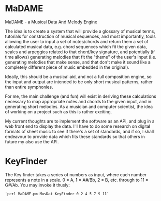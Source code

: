MaDAME
======

MaDAME - a Musical Data And Melody Engine

The idea is to create a system that will provide a glossary of musical terms, tutorials for construction of musical sequences, and most importantly, tools allowing the user to input a set of notes/chords and return them a set of calculated musical data, e.g. chord sequences which fit the given data, scales and arpeggios related to that chord/key signature, and potentially (if time allows) generating melodies that fit the "theme" of the user's input (i.e. generating melodies that make sense, and that don't make it sound like a completely different piece of music embedded in the original).

Ideally, this should be a musical aid, and not a full composition engine, so the input and output are intended to be only short musical patterns, rather than entire symphonies.

For me, the main challenge (and fun) will exist in deriving these calculations necessary to map appropriate notes and chords to the given input, and in generating short melodies. As a musician and computer scientist, the idea of working on a project such as this is rather exciting.

My current thoughts are to implement the software as an API, and plug in a web front end to display the data. I'll have to do some research on digital formats of sheet music to see if there's a set of standards, and if so, I shall endeavour to provide data which fits these standards so that others in future my also use the API.

KeyFinder
=========

The Key finder takes a series of numbers as input, where each number represents a note in a scale. 0 = A, 1 = A#/Bb, 2 = B, etc. through to 11 = G#/Ab. You may invoke it thusly:

    `perl MaDAME.pm MusDat KeyFinder 0 2 4 5 7 9 11`
